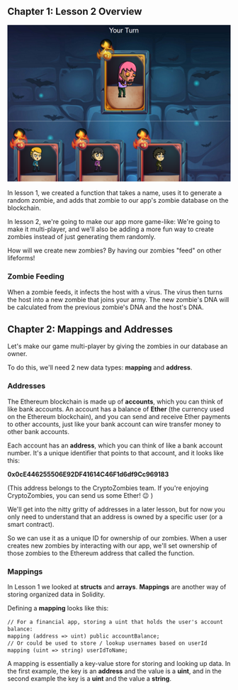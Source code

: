 ## Chapter 1: Lesson 2 Overview

![Zombie_2](./images/Zombie_2.png)

In lesson 1, we created a function that takes a name, uses it to generate a random zombie, and adds that zombie to our app's zombie database on the blockchain.

In lesson 2, we're going to make our app more game-like: We're going to make it multi-player, and we'll also be adding a more fun way to create zombies instead of just generating them randomly.

How will we create new zombies? By having our zombies "feed" on other lifeforms!

### Zombie Feeding

When a zombie feeds, it infects the host with a virus. The virus then turns the host into a new zombie that joins your army. The new zombie's DNA will be calculated from the previous zombie's DNA and the host's DNA.

## Chapter 2: Mappings and Addresses

Let's make our game multi-player by giving the zombies in our database an owner.

To do this, we'll need 2 new data types: **mapping** and **address**.

### Addresses

The Ethereum blockchain is made up of **accounts**, which you can think of like bank accounts. An account has a balance of **Ether** (the currency used on the Ethereum blockchain), and you can send and receive Ether payments to other accounts, just like your bank account can wire transfer money to other bank accounts.

Each account has an **address**, which you can think of like a bank account number. It's a unique identifier that points to that account, and it looks like this:

**0x0cE446255506E92DF41614C46F1d6df9Cc969183**

(This address belongs to the CryptoZombies team. If you're enjoying CryptoZombies, you can send us some Ether! 😉 )

We'll get into the nitty gritty of addresses in a later lesson, but for now you only need to understand that an address is owned by a specific user (or a smart contract).

So we can use it as a unique ID for ownership of our zombies. When a user creates new zombies by interacting with our app, we'll set ownership of those zombies to the Ethereum address that called the function.

### Mappings

In Lesson 1 we looked at **structs** and **arrays**. **Mappings** are another way of storing organized data in Solidity.

Defining a **mapping** looks like this:
```
// For a financial app, storing a uint that holds the user's account balance:
mapping (address => uint) public accountBalance;
// Or could be used to store / lookup usernames based on userId
mapping (uint => string) userIdToName;
```
A mapping is essentially a key-value store for storing and looking up data. In the first example, the key is an **address** and the value is a **uint**, and in the second example the key is a **uint** and the value a **string**.